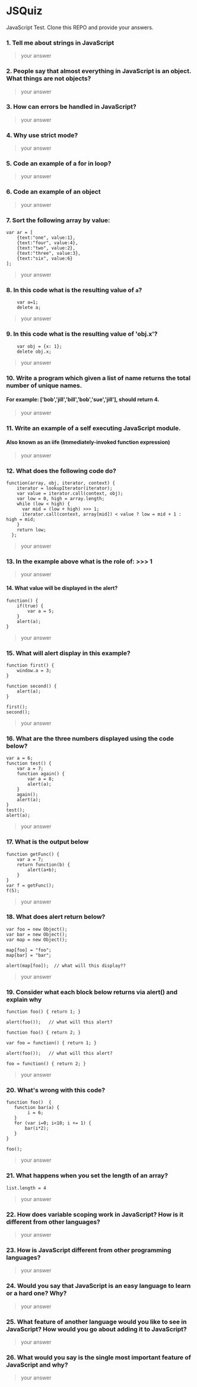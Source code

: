# JSQuiz

JavaScript Test.  Clone this REPO and provide your answers.

### 1. Tell me about strings in JavaScript
> your answer

### 2. People say that almost everything in JavaScript is an object. What things are not objects?
> your answer

### 3. How can errors be handled in JavaScript?
> your answer

### 4. Why use strict mode?
> your answer

### 5. Code an example of a for in loop?
> your answer

### 6. Code an example of an object
> your answer

### 7. Sort the following array by value:
```
var ar = [
    {text:"one", value:1},
    {text:"four", value:4},
    {text:"two", value:2},
    {text:"three", value:3},
    {text:"six", value:6}
];
```
> your answer

### 8. In this code what is the resulting value of `a`?
```
    var a=1;
    delete a;
```    
> your answer

### 9. In this code what is the resulting value of 'obj.x'?
```
	var obj = {x: 1};
	delete obj.x;
```
> your answer

### 10. Write a program which given a list of name returns the total number of unique names.
#### For example: ['bob','jill','bill','bob','sue','jill'], should return 4.
> your answer

### 11. Write an example of a self executing JavaScript module.
#### Also known as an iife (Immediately-invoked function expression)
> your answer

### 12. What does the following code do?

```
function(array, obj, iterator, context) {
    iterator = lookupIterator(iterator);
    var value = iterator.call(context, obj);
    var low = 0, high = array.length;
    while (low < high) {
      var mid = (low + high) >>> 1;
      iterator.call(context, array[mid]) < value ? low = mid + 1 : high = mid;
    }
    return low;
  };
```
> your answer

### 13. In the example above what is the role of: >>> 1
> your answer

#### 14. What value will be displayed in the alert?

```
function() {
    if(true) {
        var a = 5;
    }
    alert(a);
}
```
> your answer

### 15. What will alert display in this example?

```
function first() {
    window.a = 3;
}

function second() {
    alert(a);
}

first();
second();
```
> your answer

### 16. What are the three numbers displayed using the code below?

```
var a = 6;
function test() {
    var a = 7;
    function again() {
        var a = 8;
        alert(a);
    }
    again();
    alert(a);
}
test();
​alert(a);​
```
> your answer

### 17. What is the output below
```
function getFunc() {
    var a = 7;
    return function(b) {
        alert(a+b);
    }
}
var f = getFunc();
f(5);
```
> your answer

### 18. What does alert return below?

```
var foo = new Object();
var bar = new Object();
var map = new Object();

map[foo] = "foo";
map[bar] = "bar";

alert(map[foo]);  // what will this display??
```

> your answer


### 19. Consider what each block below returns via alert() and explain why

```
function foo() { return 1; }

alert(foo());   // what will this alert?

function foo() { return 2; }
```

```
var foo = function() { return 1; }

alert(foo());   // what will this alert?

foo = function() { return 2; }
```

> your answer

### 20. What's wrong with this code?

```
function foo()  {
   function bar(a) {
        i = 6;
   }
   for (var i=0; i<10; i += 1) {
       bar(i*2);
   }
}

foo();
```

> your answer

### 21. What happens when you set the length of an array? 
```
list.length = 4
```
> your answer

### 22. How does variable scoping work in JavaScript?  How is it different from other languages?

> your answer

### 23. How is JavaScript different from other programming languages?

> your answer

### 24. Would you say that JavaScript is an easy language to learn or a hard one? Why?

> your answer

### 25. What feature of another language would you like to see in JavaScript? How would you go about adding it to JavaScript?

> your answer

### 26. What would you say is the single most important feature of JavaScript and why?

> your answer

